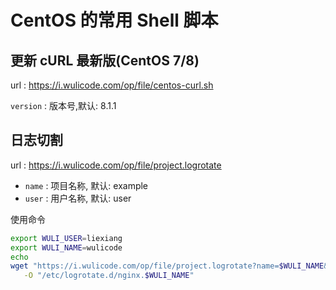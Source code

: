 # CentOS 的常用 Shell 脚本

## 更新 cURL 最新版(CentOS 7/8)

url : https://i.wulicode.com/op/file/centos-curl.sh

`version` : 版本号,默认: 8.1.1

## 日志切割

url : https://i.wulicode.com/op/file/project.logrotate

- `name` : 项目名称, 默认: example
- `user` : 用户名称, 默认: user

使用命令

```bash
export WULI_USER=liexiang
export WULI_NAME=wulicode
echo 
wget "https://i.wulicode.com/op/file/project.logrotate?name=$WULI_NAME&user=$WULI_USER" \
   -O "/etc/logrotate.d/nginx.$WULI_NAME"
```